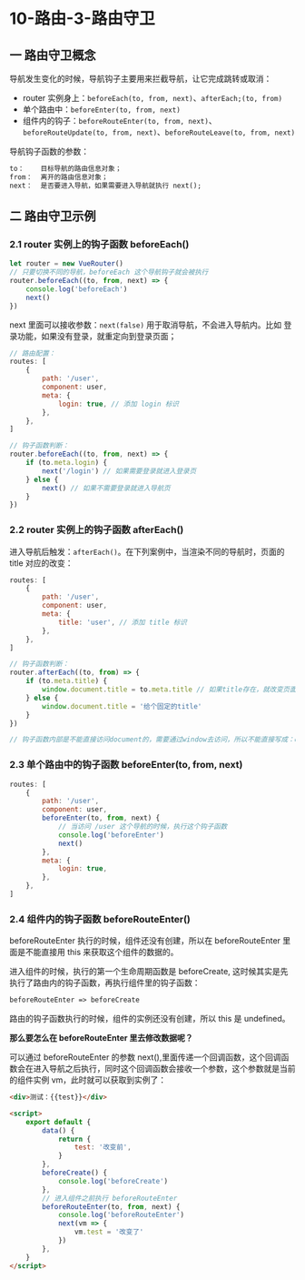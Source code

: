 # 10-路由-3-路由守卫

## 一 路由守卫概念

导航发生变化的时候，导航钩子主要用来拦截导航，让它完成跳转或取消：

-   router 实例身上：`beforeEach(to, from, next)`、`afterEach;(to, from)`
-   单个路由中：`beforeEnter(to, from, next)`
-   组件内的钩子：`beforeRouteEnter(to, from, next)`、`beforeRouteUpdate(to, from, next)`、`beforeRouteLeave(to, from, next)`

导航钩子函数的参数：

```txt
to：    目标导航的路由信息对象；
from：  离开的路由信息对象；
next：  是否要进入导航，如果需要进入导航就执行 next();
```

## 二 路由守卫示例

### 2.1 router 实例上的钩子函数 beforeEach()

```js
let router = new VueRouter()
// 只要切换不同的导航，beforeEach 这个导航钩子就会被执行
router.beforeEach((to, from, next) => {
    console.log('beforeEach')
    next()
})
```

next 里面可以接收参数：`next(false)` 用于取消导航，不会进入导航内。比如 登录功能，如果没有登录，就重定向到登录页面；

```js
// 路由配置：
routes: [
    {
        path: '/user',
        component: user,
        meta: {
            login: true, // 添加 login 标识
        },
    },
]

// 钩子函数判断：
router.beforeEach((to, from, next) => {
    if (to.meta.login) {
        next('/login') // 如果需要登录就进入登录页
    } else {
        next() // 如果不需要登录就进入导航页
    }
})
```

### 2.2 router 实例上的钩子函数 afterEach()

进入导航后触发：`afterEach()`。在下列案例中，当渲染不同的导航时，页面的 title 对应的改变：

```js
routes: [
    {
        path: '/user',
        component: user,
        meta: {
            title: 'user', // 添加 title 标识
        },
    },
]

// 钩子函数判断：
router.afterEach((to, from) => {
    if (to.meta.title) {
        window.document.title = to.meta.title // 如果title存在，就改变页面的title为to.meta.title
    } else {
        window.document.title = '给个固定的title'
    }
})

// 钩子函数内部是不能直接访问document的，需要通过window去访问，所以不能直接写成：document.title
```

### 2.3 单个路由中的钩子函数 beforeEnter(to, from, next)

```js
routes: [
    {
        path: '/user',
        component: user,
        beforeEnter(to, from, next) {
            // 当访问 /user 这个导航的时候，执行这个钩子函数
            console.log('beforeEnter')
            next()
        },
        meta: {
            login: true,
        },
    },
]
```

### 2.4 组件内的钩子函数 beforeRouteEnter()

beforeRouteEnter 执行的时候，组件还没有创建，所以在 beforeRouteEnter 里面是不能直接用 this 来获取这个组件的数据的。

进入组件的时候，执行的第一个生命周期函数是 beforeCreate, 这时候其实是先执行了路由内的钩子函数，再执行组件里的钩子函数：

```txt
beforeRouteEnter => beforeCreate
```

路由的钩子函数执行的时候，组件的实例还没有创建，所以 this 是 undefined。

**那么要怎么在 beforeRouteEnter 里去修改数据呢？**

可以通过 beforeRouteEnter 的参数 next(),里面传递一个回调函数，这个回调函数会在进入导航之后执行，同时这个回调函数会接收一个参数，这个参数就是当前的组件实例 vm，此时就可以获取到实例了：

```html
<div>测试：{{test}}</div>

<script>
    export default {
        data() {
            return {
                test: '改变前',
            }
        },
        beforeCreate() {
            console.log('beforeCreate')
        },
        // 进入组件之前执行 beforeRouteEnter
        beforeRouteEnter(to, from, next) {
            console.log('beforeRouteEnter')
            next(vm => {
                vm.test = '改变了'
            })
        },
    }
</script>
```
